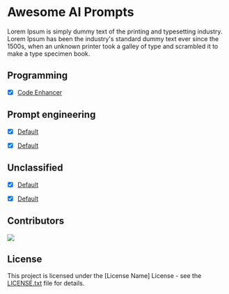 # Awesome AI Prompts

Lorem Ipsum is simply dummy text of the printing and typesetting industry. Lorem Ipsum has been the industry's standard dummy text ever since the 1500s, when an unknown printer took a galley of type and scrambled it to make a type specimen book.



## Programming
- [x] [Code Enhancer](./prompts/programming/code-enhancer.md)


## Prompt engineering
- [x] [Default](./prompts/prompt-engineering/default.md)
- [x] [Default](./prompts/prompt-engineering/default.md)


## Unclassified
- [x] [Default](./prompts/unclassified/default.md)
- [x] [Default](./prompts/unclassified/default.md)


## Contributors

[![](https://github.com/mohammedellihr.png?size=50)](https://github.com/mohammedellihr)

## License

This project is licensed under the [License Name] License - see the [LICENSE.txt](LICENSE.txt) file for details.
